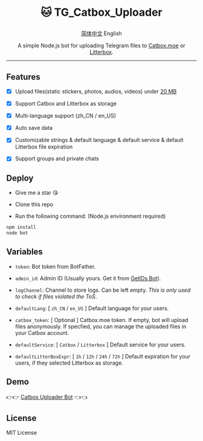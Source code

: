 # <p align="center">🐱 TG_Catbox_Uploader</p>

<p align="center"><a href="https://github.com/AnotiaWang/TG_Catbox_Uploader#readme">简体中文</a> English</p>

<p align="center">A simple Node.js bot for uploading Telegram files to <a href="https://catbox.moe">Catbox.moe</a> or <a href="https://litterbox.catbox.moe">Litterbox</a>.</p>

------------ 

## Features

- [x] Upload files(static stickers, photos, audios, videos) under [20 MB](https://core.telegram.org/bots/api#getfile)

- [x] Support Catbox and Litterbox as storage

- [x] Multi-language support (zh_CN / en_US)

- [x] Auto save data

- [x] Customizable strings & default language & default service & default Litterbox file expiration

- [x] Support groups and private chats

## Deploy

- Give me a star 😘

- Clone this repo

- Run the following command: (Node.js environment required)

```Bash
npm install
node bot
```

## Variables

- `token`: Bot token from BotFather.

- `admin_id`: Admin ID (Usually yours. Get it from [GetIDs Bot](https://t.me/getidsbot)).

- `logChannel`: Channel to store logs. Can be left empty. *This is only used to check if files violated the ToS*.

- `defaultLang`: [ `zh_CN` / `en_US` ] Default language for your users.

- `catbox_token`: [ Optional ] Catbox.moe token. If empty, bot will upload files anonymously. If specfied, you can manage the uploaded files in your Catbox account.

- `defaultService`: [ `Catbox` / `Litterbox` ] Default service for your users.

- `defaultLitterBoxExpr`: [ `1h` / `12h` / `24h` / `72h` ] Default expiration for your users, if they selected Litterbox as storage.

## Demo

👉👉 [Catbox Uploader Bot](https://t.me/CatboxUploaderBot) 👈👈

## License

MIT License